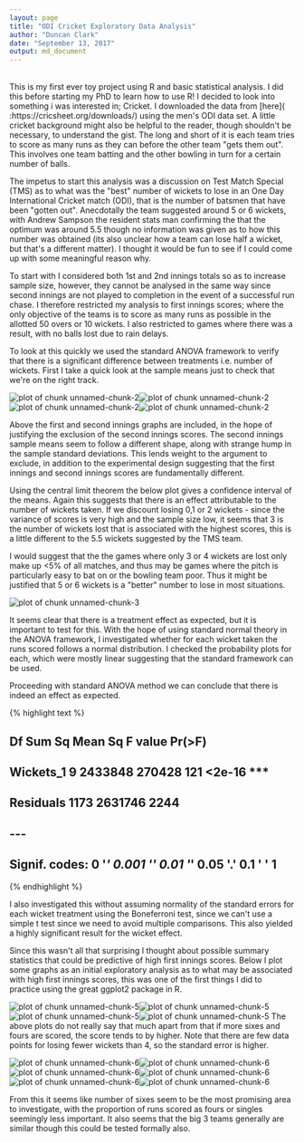 ```yaml
---
layout: page
title: "ODI Cricket Exploratory Data Analysis"
author: "Duncan Clark"
date: "September 13, 2017"
output: md_document
---
```



<br>
This is my first ever toy project using R and basic statistical analysis. I did this before starting my PhD to learn how to use R! I decided to look into something i was interested in; Cricket. I downloaded the data from [here]( :https://cricsheet.org/downloads/) using the men's ODI data set. A little cricket background might also be helpful to the reader, though shouldn't be necessary, to understand the gist. The long and short of it is each team tries to score as many runs as they can  before the other team "gets them out". This involves one team batting and the other bowling in turn for a certain number of balls.

The impetus to start this analysis was a discussion on Test Match Special (TMS) as to what was the "best" number of wickets to lose in an One Day International Cricket match (ODI), that is the number of batsmen that have been "gotten out". Anecdotally the team suggested around 5 or 6 wickets, with Andrew Sampson the resident stats man confirming the that the optimum was around 5.5 though no information was given as to how this number was obtained (its also unclear how a team can lose half a wicket, but that's a different matter). I thought it would be fun to see if I could come up with some meaningful reason why.

To start with I considered both 1st and 2nd innings totals so as to increase sample size, however, they cannot be analysed in the same way since second innings are not played to completion in the event of a successful run chase. I therefore restricted my analysis to first innings scores; where the only objective of the teams is to score as many runs as possible in the allotted 50 overs or 10 wickets. I also restricted to games where there was a result, with no balls lost due to rain delays.



To look at this quickly we used the standard ANOVA framework to verify that there is a significant difference between treatments i.e. number of wickets. First I take a quick look at the sample means just to check that we're on the right track.

![plot of chunk unnamed-chunk-2](/figure/./_pages/ODI_Cricket_Analysis/unnamed-chunk-2-1.png)![plot of chunk unnamed-chunk-2](/figure/./_pages/ODI_Cricket_Analysis/unnamed-chunk-2-2.png)![plot of chunk unnamed-chunk-2](/figure/./_pages/ODI_Cricket_Analysis/unnamed-chunk-2-3.png)![plot of chunk unnamed-chunk-2](/figure/./_pages/ODI_Cricket_Analysis/unnamed-chunk-2-4.png)

Above the first and second innings graphs are included, in the hope of justifying the exclusion of the second innings scores. The second innings sample means seem to follow a different shape, along with strange hump in the sample standard deviations. This lends weight to the argument to exclude, in addition to the experimental design suggesting that the first innings and second innings scores are fundamentally different.

Using the central limit theorem the below plot gives a confidence interval of the means. Again this suggests that there is an effect attributable to the number of wickets taken. If we discount losing 0,1 or 2 wickets - since the variance of scores is very high and the sample size low, it seems that 3 is the number of wickets lost that is associated with the highest scores, this is a little different to the 5.5 wickets suggested by the TMS team.

I would suggest that the the games where only 3 or 4 wickets are lost  only make up <5% of all matches, and thus may be games where the pitch is particularly easy to bat on or the bowling team poor. Thus it might be justified that 5 or 6 wickets is a "better" number to lose in most situations.

![plot of chunk unnamed-chunk-3](/figure/./_pages/ODI_Cricket_Analysis/unnamed-chunk-3-1.png)

It seems clear that there is a treatment effect as expected, but it is important to test for this. With the hope of using standard normal theory in the ANOVA framework, I investigated whether for each wicket taken the runs scored follows a normal distribution. I checked the probability plots for each, which were mostly linear suggesting that the standard framework can be used.

Proceeding with standard ANOVA method we can conclude that there is indeed an effect as expected. 


{% highlight text %}
##               Df  Sum Sq Mean Sq F value Pr(>F)    
## Wickets_1      9 2433848  270428     121 <2e-16 ***
## Residuals   1173 2631746    2244                   
## ---
## Signif. codes:  0 '***' 0.001 '**' 0.01 '*' 0.05 '.' 0.1 ' ' 1
{% endhighlight %}

I also investigated this without assuming normality of the standard errors for each wicket treatment using the Boneferroni test, since we can't use a simple t test since we need to avoid multiple comparisons. This also yielded a highly significant result for the wicket effect.

Since this wasn't all that surprising I thought about possible summary statistics that could be predictive of high first innings scores. Below I plot some graphs as an initial exploratory analysis as to what may be associated with high first innings scores, this was one of the first things I did to practice using the great ggplot2 package in R.

![plot of chunk unnamed-chunk-5](/figure/./_pages/ODI_Cricket_Analysis/unnamed-chunk-5-1.png)![plot of chunk unnamed-chunk-5](/figure/./_pages/ODI_Cricket_Analysis/unnamed-chunk-5-2.png)![plot of chunk unnamed-chunk-5](/figure/./_pages/ODI_Cricket_Analysis/unnamed-chunk-5-3.png)![plot of chunk unnamed-chunk-5](/figure/./_pages/ODI_Cricket_Analysis/unnamed-chunk-5-4.png)
The above plots do not really say that much apart from that if more sixes and fours are scored, the score tends to by higher. Note that there are few data points for losing fewer wickets than 4, so the standard error is higher. 


![plot of chunk unnamed-chunk-6](/figure/./_pages/ODI_Cricket_Analysis/unnamed-chunk-6-1.png)![plot of chunk unnamed-chunk-6](/figure/./_pages/ODI_Cricket_Analysis/unnamed-chunk-6-2.png)![plot of chunk unnamed-chunk-6](/figure/./_pages/ODI_Cricket_Analysis/unnamed-chunk-6-3.png)![plot of chunk unnamed-chunk-6](/figure/./_pages/ODI_Cricket_Analysis/unnamed-chunk-6-4.png)![plot of chunk unnamed-chunk-6](/figure/./_pages/ODI_Cricket_Analysis/unnamed-chunk-6-5.png)![plot of chunk unnamed-chunk-6](/figure/./_pages/ODI_Cricket_Analysis/unnamed-chunk-6-6.png)

From this it seems like number of sixes seem to be the most promising area to investigate, with the proportion of runs scored as fours or singles seemingly less important. It also seems that the big 3 teams generally are similar though this could be tested formally also.










